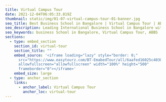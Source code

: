 ```yaml
---
title: Virtual Campus Tour
date: 2021-12-04T06:05:33.819Z
thumbnail: static/img/01-07-virtual-campus-tour-01-banner.jpg
seo_title: Best Business School in Bangalore | Virtual Campus Tour | ABBS
seo_description: Leading International Business School in Bangalore with industry ready education, personalized to the needs of global professionals.Apply Now!
seo_keywords: business School in Bangalore, Virtual Campus Tour, ABBS
sections:
  - type: embed_section
    section_id: virtual-tour
    section_title: ""
    embed_source: '<iframe loading="lazy" style="border: 0;"
      src="https://www.easytourz.com/BT-EmabedTour/all/6aafed16025c4030"
      allowfullscreen="allowfullscreen" width="100%" height="500"
      frameborder="0"></iframe>'
    embed_size: large
  - type: anchor_section
    links:
      - anchor_label: Virtual Campus Tour
        anchor_loc: virtual-tour
---
```

